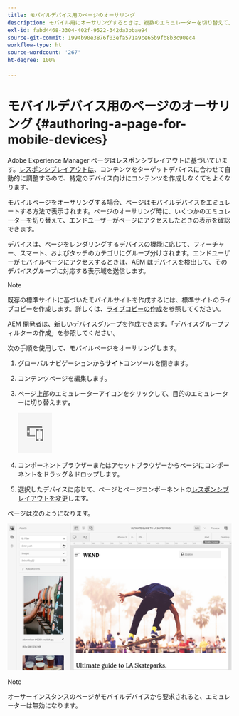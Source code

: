 ```yaml
---
title: モバイルデバイス用のページのオーサリング
description: モバイル用にオーサリングするときは、複数のエミュレーターを切り替えて、エンドユーザー向けの表示を確認できます。
exl-id: fabd4468-3304-402f-9522-342da3bbae94
source-git-commit: 1994b90e3876f03efa571a9ce65b9fb8b3c90ec4
workflow-type: ht
source-wordcount: '267'
ht-degree: 100%

---
```


# モバイルデバイス用のページのオーサリング  {#authoring-a-page-for-mobile-devices}

Adobe Experience Manager ページはレスポンシブレイアウトに基づいています。[レスポンシブレイアウトは](/help/sites-cloud/authoring/features/responsive-layout.md)、コンテンツをターゲットデバイスに合わせて自動的に調整するので、特定のデバイス向けにコンテンツを作成しなくてもよくなります。

モバイルページをオーサリングする場合、ページはモバイルデバイスをエミュレートする方法で表示されます。ページのオーサリング時に、いくつかのエミュレーターを切り替えて、エンドユーザーがページにアクセスしたときの表示を確認できます。

デバイスは、ページをレンダリングするデバイスの機能に応じて、フィーチャー、スマート、およびタッチのカテゴリにグループ分けされます。エンドユーザーがモバイルページにアクセスするときは、AEM はデバイスを検出して、そのデバイスグループに対応する表示域を送信します。

>[!NOTE]
>
>既存の標準サイトに基づいたモバイルサイトを作成するには、標準サイトのライブコピーを作成します。詳しくは、[ライブコピーの作成](/help/sites-cloud/administering/msm/creating-live-copies.md)を参照してください。
>
>AEM 開発者は、新しいデバイスグループを作成できます。「デバイスグループフィルターの作成」を参照してください。

<!--
>AEM developers can create new device groups. (See [Creating Device Group Filters](/help/sites-developing/groupfilters.md).)
-->

次の手順を使用して、モバイルページをオーサリングします。

1. グローバルナビゲーションから&#x200B;**サイト**&#x200B;コンソールを開きます。
1. コンテンツページを編集します。
1. ページ上部のエミュレーターアイコンをクリックして、目的のエミュレーターに切り替えます&#x200B;**。**

   ![エミュレーターアイコン](/help/sites-cloud/authoring/assets/emulator.png)

1. コンポーネントブラウザーまたはアセットブラウザーからページにコンポーネントをドラッグ＆ドロップします。
1. 選択したデバイスに応じて、ページとページコンポーネントの[レスポンシブレイアウトを変更](/help/sites-cloud/authoring/features/responsive-layout.md)します。

ページは次のようになります。

![モバイルの例](/help/sites-cloud/authoring/assets/mobile.png)

>[!NOTE]
>
>オーサーインスタンスのページがモバイルデバイスから要求されると、エミュレーターは無効になります。

